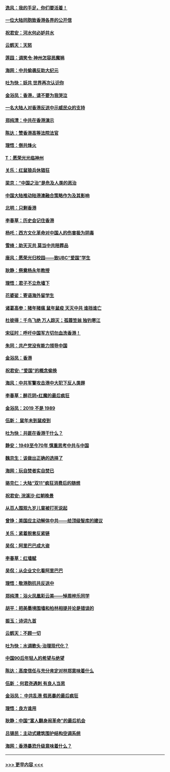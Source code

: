 #### [逸风：我的手足，你们要活着！](../pages/nsc993/n11676352.md?t=11242001) 
#### [一位大陆同胞致香港各界的公开信](../pages/nsc993/n11675761.md?t=11242001) 
#### [祝君安：河水何必妒井水](../pages/nsc993/n11675746.md?t=11242001) 
#### [云鹤天：天怒](../pages/nsc993/n11675718.md?t=11242001) 
#### [莲园：调笑令‧神州怎容恶魔祸](../pages/nsc993/n11675648.md?t=11242001) 
#### [海网：中共偷袭反助大纪元](../pages/nsc993/n11673515.md?t=11242001) 
#### [吐为快：妖共 世界再次认识你](../pages/nsc993/n11673506.md?t=11242001) 
#### [金浴凤：香港，请不要为我哭泣](../pages/nsc993/n11673248.md?t=11242001) 
#### [一名大陆人对香港反送中示威民众的支持](../pages/nsc993/n11672615.md?t=11242001) 
#### [郑纯清：中共在香港演示](../pages/nsc993/n11670539.md?t=11242001) 
#### [陈达：赞香港高等法院法官](../pages/nsc993/n11669542.md?t=11242001) 
#### [理悟：倒共烽火](../pages/nsc993/n11668844.md?t=11242001) 
#### [T：愿荣光光临神州](../pages/nsc993/n11668421.md?t=11242001) 
#### [关乐：红鼠狼兵休猖狂](../pages/nsc993/n11668378.md?t=11242001) 
#### [梁京：“中国之治”是危及人类的恶治](../pages/nsc993/n11668328.md?t=11242001) 
#### [中国大陆推动陆港澳融合策略作为及其影响](../pages/nsc993/n11668157.md?t=11242001) 
#### [北明：只剩香港](../pages/nsc993/n11668002.md?t=11242001) 
#### [李春草：历史会记住香港](../pages/nsc993/n11667927.md?t=11242001) 
#### [杨吒：西方文化革命对中国人的伤害极为阴毒](../pages/nsc993/n11664521.md?t=11242001) 
#### [雪绮：助天灭共 莫当中共陪葬品](../pages/nsc993/n11662650.md?t=11242001) 
#### [唐风：愿荣光归校园——致UBC“爱国”学生](../pages/nsc993/n11662194.md?t=11242001) 
#### [耿静：祭奠杨永年教授](../pages/nsc993/n11662514.md?t=11242001) 
#### [理悟：君子不立危墙下](../pages/nsc993/n11662172.md?t=11242001) 
#### [花婆娑：寄语海外留学生](../pages/nsc993/n11662121.md?t=11242001) 
#### [诸葛高参：猪年猪瘟 鼠年鼠疫 天灭中共 谁挡谁亡](../pages/nsc993/n11661980.md?t=11242001) 
#### [杜彼得：千鸟飞绝 万人踪灭；孤蓑笠翁 独钓寒江](../pages/nsc993/n11661170.md?t=11242001) 
#### [宋征时：呼吁中国军方切勿血洗香港！](../pages/nsc993/n11415318.md?t=11242001) 
#### [朱同：共产党没有能力领导中国](../pages/nsc993/n11660421.md?t=11242001) 
#### [金浴凤：香港](../pages/nsc993/n11660419.md?t=11242001) 
#### [祝君安: “爱国”的概念偷换](../pages/nsc993/n11659706.md?t=11242001) 
#### [海风：中共军警攻击港中大犯下反人类罪](../pages/nsc993/n11659632.md?t=11242001) 
#### [李春草：醉花阴•红魔的最后疯狂](../pages/nsc993/n11659287.md?t=11242001) 
#### [金浴凤：2019 不是 1989](../pages/nsc993/n11657663.md?t=11242001) 
#### [伍新： 鼠年未到鼠疫到](../pages/nsc993/n11655098.md?t=11242001) 
#### [吐为快：共匪在香港干什么？](../pages/nsc993/n11654891.md?t=11242001) 
#### [静安：1949至今70年 慎重思考中共与中国](../pages/nsc993/n11651244.md?t=11242001) 
#### [魏京生：该做出正确的选择了](../pages/nsc993/n11653084.md?t=11242001) 
#### [海网：玩自焚者实自焚已](../pages/nsc993/n11652423.md?t=11242001) 
#### [骆克仁：大陆“双11”疯狂消费后的随想](../pages/nsc993/n11652305.md?t=11242001) 
#### [祝君安: 浣溪沙·红朝晚景](../pages/nsc993/n11652258.md?t=11242001) 
#### [从百人围观九岁儿童被打死说起](../pages/nsc993/n11651030.md?t=11242001) 
#### [曾铮：美国应主动解体中共——给顶级智库的建议](../pages/nsc993/n11649888.md?t=11242001) 
#### [关乐：紧着脱套反紧链](../pages/nsc993/n11649069.md?t=11242001) 
#### [吴侃：阿里巴巴成大盗](../pages/nsc993/n11645523.md?t=11242001) 
#### [李春草：红墙赋](../pages/nsc993/n11646389.md?t=11242001) 
#### [吴侃：从企业文化看阿里巴巴](../pages/nsc993/n11645476.md?t=11242001) 
#### [理悟：敬港胞抗共反送中](../pages/nsc993/n11645466.md?t=11242001) 
#### [郑纯清：浴火凤凰彩云美——悼周梓乐同学](../pages/nsc993/n11645155.md?t=11242001) 
#### [胡平：把美墨境围墙和柏林相提并论是错误的](../pages/nsc993/n11645134.md?t=11242001) 
#### [振玉：诗词九首](../pages/nsc993/n11644081.md?t=11242001) 
#### [云鹤天：不顾一切](../pages/nsc993/n11643508.md?t=11242001) 
#### [吐为快：水调歌头·治理现代化？](../pages/nsc993/n11643485.md?t=11242001) 
#### [中国90后年轻人的希望与绝望](../pages/nsc993/n11642317.md?t=11242001) 
#### [陈达：高度信任与充分肯定对林郑意味着什么](../pages/nsc993/n11641441.md?t=11242001) 
#### [伍新 ：何君尧遇刺 有良人当思](../pages/nsc993/n11641503.md?t=11242001) 
#### [金浴凤： 中共乱港  假恶暴的最后疯狂](../pages/nsc993/n11641495.md?t=11242001) 
#### [理悟：良方谁用](../pages/nsc993/n11641463.md?t=11242001) 
#### [耿静：中国“富人翻身闹革命”的最后机会](../pages/nsc993/n11640655.md?t=11242001) 
#### [吕锡民：主动式建筑围护结构空调系统](../pages/nsc993/n11640168.md?t=11242001) 
#### [海网：香港暴恐升级意味着什么？](../pages/nsc993/n11635904.md?t=11242001) 

----
#### [ >>> 更早内容 <<< ](../indexes/nsc993-earlier.md)
